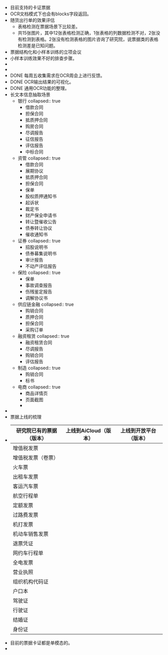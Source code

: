 - 目前支持的卡证票据
- OCR文档模式下也会有blocks字段返回。
- 随货出行单的效果评估
	- 表格检测在票据场景下比较差。
	- 共15张图片，其中12张表格检测正确，1张表格的列数据检测不对，2张没有检测到表格。2张没有检测表格的图片咨询了研究院，说票据类的表格检测差是已知问题。
- 票据结构化和小样本训练的立项会议
- 小样本训练效果不好的排查步骤。
-
-
- DONE 每周五收集需求在OCR周会上进行反馈。
- DONE OCR输出结果的可视化。
- DONE 通用OCR功能的整理。
- 长文本信息抽取场景
	- 银行
	  collapsed:: true
		- 借款合同
		- 担保合同
		- 抵质押合同
		- 购房合同
		- 尽调报告
		- 征信报告
		- 评估报告
		- 中标合同
	- 资管
	  collapsed:: true
		- 借款合同
		- 展期协议
		- 抵质押合同
		- 担保合同
		- 保单
		- 股权质押通知书
		- 起诉状
		- 裁定书
		- 财产保全申请书
		- 转让暨催收公告
		- 债券转让协议
		- 催收通知书
	- 证券
	  collapsed:: true
		- 招股说明书
		- 债券募集说明书
		- 审计报告
		- 不动产评估报告
	- 保险
	  collapsed:: true
		- 保单
		- 事故调查报告
		- 伤残鉴定报告
		- 调解协议书
	- 供应链金融
	  collapsed:: true
		- 购销合同
		- 质押合同
		- 担保合同
		- 采购订单
	- 融资租赁
	  collapsed:: true
		- 融资租赁合同
		- 尽调报告
		- 购销合同
		- 评估报告
	- 制造
	  collapsed:: true
		- 购销合同
		- 标书
	- 电商
	  collapsed:: true
		- 商品详情页
		- 页面截图
		-
-
- 票据上线的梳理
- |研究院已有的票据（版本）|上线到AiCloud（版本）|上线到开放平台（版本）|
  |--|--|--|
  |增值税发票|||
  |增值税发票（卷票）|||
  |火车票|||
  |出租车发票|||
  |客运汽车票|||
  |航空行程单|||
  |定额发票|||
  |过路费发票|||
  |机打发票|||
  |机动车销售发票|||
  |退票凭证|||
  |网约车行程单|||
  |全电发票|||
  |营业执照|||
  |组织机构代码证|||
  |户口本|||
  |驾驶证|||
  |行驶证|||
  |结婚证|||
  |身份证|||
- 目前的票据卡证都是单模态的。
-